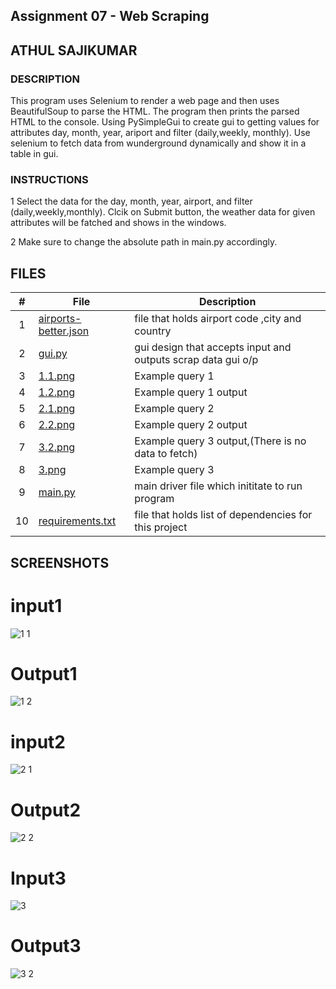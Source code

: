 ## Assignment 07 - Web Scraping
## ATHUL SAJIKUMAR
### DESCRIPTION
This program uses Selenium to render a web page and then uses BeautifulSoup to parse the HTML.
The program then prints the parsed HTML to the console.
Using PySimpleGui to create gui to getting values for attributes day, month, year, ariport and filter (daily,weekly, monthly). Use selenium to fetch data from wunderground dynamically  and show it in a table in gui.

### INSTRUCTIONS
1 Select the data for  the  day, month, year, airport, and filter (daily,weekly,monthly). Clcik on Submit button, the weather data for given attributes will be fatched and shows in the windows.

2 Make sure to change the absolute path in main.py accordingly.


## FILES
|   #   | File            | Description                                        |
| :---: | --------------- | -------------------------------------------------- |
|   1   | [airports-better.json]( https://github.com/ATHUL107/4883-SoftwareTools-Sajikumar/blob/main/Assignments/A07/airports-better.json) | file that holds airport code ,city and country   |
|   2   | [gui.py](https://github.com/ATHUL107/4883-SoftwareTools-Sajikumar/blob/main/Assignments/A07/gui.py)|gui design that accepts input and outputs scrap data gui o/p|
|   3   |[1.1.png](https://github.com/ATHUL107/4883-SoftwareTools-Sajikumar/blob/main/Assignments/A07/1.1.PNG)| Example query 1|
|   4   |[1.2.png](https://github.com/ATHUL107/4883-SoftwareTools-Sajikumar/blob/main/Assignments/A07/1.2.PNG)|Example query 1 output|
|   5   |[2.1.png](https://github.com/ATHUL107/4883-SoftwareTools-Sajikumar/blob/main/Assignments/A07/2.1.PNG)|Example query 2| 
|   6   |    [2.2.png](https://github.com/ATHUL107/4883-SoftwareTools-Sajikumar/blob/main/Assignments/A07/2.2.PNG)  |Example query 2 output|
|   7   |    [3.2.png](https://github.com/ATHUL107/4883-SoftwareTools-Sajikumar/blob/main/Assignments/A07/3.2.PNG)  |Example query 3 output,(There is no data to fetch)|
|   8   |    [3.png](https://github.com/ATHUL107/4883-SoftwareTools-Sajikumar/blob/main/Assignments/A07/3.PNG)    |Example query 3 |
|   9   |  [main.py](https://github.com/ATHUL107/4883-SoftwareTools-Sajikumar/blob/main/Assignments/A07/main.py)    | main driver file which inititate to run program    |
|   10  | [requirements.txt](https://github.com/ATHUL107/4883-SoftwareTools-Sajikumar/blob/main/Assignments/A07/requirements.txt)   | file that holds list of dependencies for this project   |
## SCREENSHOTS

# input1
![1 1](https://github.com/ATHUL107/4883-SoftwareTools-Sajikumar/assets/135656232/1fab2bb1-9239-476a-a630-18b2289f2f3d)
# Output1
![1 2](https://github.com/ATHUL107/4883-SoftwareTools-Sajikumar/assets/135656232/b6344bf1-93af-434c-a756-8f658b31a030)
# input2
![2 1](https://github.com/ATHUL107/4883-SoftwareTools-Sajikumar/assets/135656232/9581d1ea-64fc-4061-a0a3-0991fbaff02d)
# Output2
![2 2](https://github.com/ATHUL107/4883-SoftwareTools-Sajikumar/assets/135656232/e469f298-f88e-4244-a0fd-e014cdc7b8c1)
# Input3
![3](https://github.com/ATHUL107/4883-SoftwareTools-Sajikumar/assets/135656232/16b5d995-d638-432f-a7c3-e1b511ec6465)
# Output3
![3 2](https://github.com/ATHUL107/4883-SoftwareTools-Sajikumar/assets/135656232/55a0eb2d-e1af-4bc7-8cfd-ada3a0066e97)
